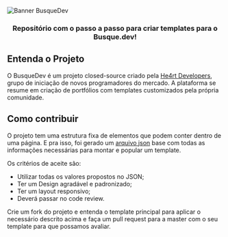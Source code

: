 ![Banner BusqueDev](https://github.com/littlebru/templates-busquedev/blob/master/images/capa-BusqueDev.png)

<h3 align="center">
    Repositório com o passo a passo para criar templates para o <strong>Busque.dev</strong>!
</h3>

## Entenda o Projeto

O BusqueDev é um projeto closed-source criado pela [He4rt Developers](https://heartdevs.com), grupo de iniciação de novos programadores do mercado. A plataforma se resume em criação de portfólios com templates customizados pela própria comunidade.

## Como contribuir

O projeto tem uma estrutura fixa de elementos que podem conter dentro de uma página. E pra isso, foi gerado um [arquivo json](./templates/content.json) base com todas as informações necessárias para montar e popular um template.

Os critérios de aceite são:

- Utilizar todas os valores propostos no JSON;
- Ter um Design agradável e padronizado;
- Ter um layout responsivo;
- Deverá passar no code review.

Crie um fork do projeto e entenda o template principal para aplicar o necessário descrito acima e faça um pull request para a master com o seu template para que possamos avaliar.

